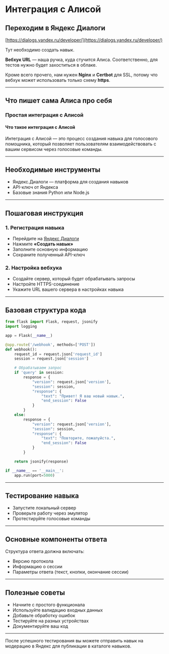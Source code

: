 
# Интеграция с Алисой

## Переходим в Яндекс Диалоги

[https://dialogs.yandex.ru/developer/](https://dialogs.yandex.ru/developer/)

Тут необходимо создать навык.

**Вебхук URL** — наша ручка, куда стучится Алиса. Соответственно, для тестов нужно будет захоститься в облаке.

Кроме всего прочего, нам нужен **Nginx** и **Certbot** для SSL, потому что вебхук может использовать только схему **https**.

---

## Что пишет сама Алиса про себя

### Простая интеграция с Алисой

#### Что такое интеграция с Алисой

Интеграция с Алисой — это процесс создания навыка для голосового помощника, который позволяет пользователям взаимодействовать с вашим сервисом через голосовые команды.

---

## Необходимые инструменты

- Яндекс.Диалоги — платформа для создания навыков  
- API-ключ от Яндекса  
- Базовые знания Python или Node.js  

---

## Пошаговая инструкция

### 1. Регистрация навыка

- Перейдите на [Яндекс Диалоги](https://dialogs.yandex.ru/developer/)
- Нажмите **«Создать навык»**
- Заполните основную информацию
- Сохраните полученный API-ключ

### 2. Настройка вебхука

- Создайте сервер, который будет обрабатывать запросы
- Настройте HTTPS-соединение
- Укажите URL вашего сервера в настройках навыка

---

## Базовая структура кода

```python
from flask import Flask, request, jsonify
import logging

app = Flask(__name__)

@app.route('/webhook', methods=['POST'])
def webhook():
    request_id = request.json['request_id']
    session = request.json['session']

    # Обрабатываем запрос
    if 'query' in session:
        response = {
            "version": request.json['version'],
            "session": session,
            "response": {
                "text": "Привет! Я ваш новый навык.",
                "end_session": False
            }
        }
    else:
        response = {
            "version": request.json['version'],
            "session": session,
            "response": {
                "text": "Повторите, пожалуйста.",
                "end_session": False
            }
        }

    return jsonify(response)

if __name__ == '__main__':
    app.run(port=5000)
```

---

## Тестирование навыка

- Запустите локальный сервер  
- Проверьте работу через эмулятор  
- Протестируйте голосовые команды  

---

## Основные компоненты ответа

Структура ответа должна включать:

- Версию протокола  
- Информацию о сессии  
- Параметры ответа (текст, кнопки, окончание сессии)  

---

## Полезные советы

- Начните с простого функционала  
- Используйте валидацию входных данных  
- Добавьте обработку ошибок  
- Тестируйте на разных устройствах  
- Документируйте ваш код  

---

После успешного тестирования вы можете отправить навык на модерацию в Яндекс для публикации в каталоге навыков.
